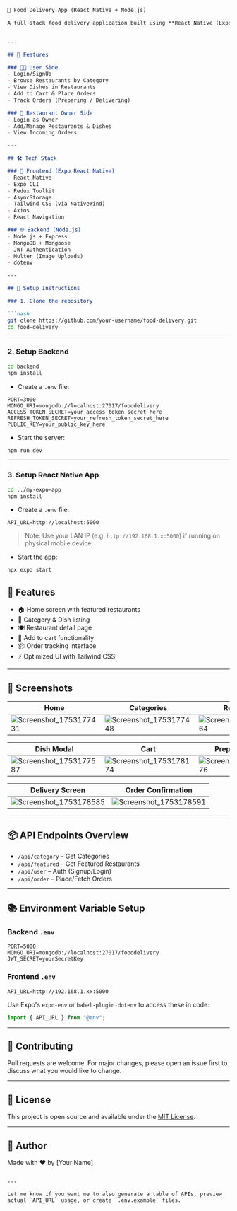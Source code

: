 ```markdown
🍔 Food Delivery App (React Native + Node.js)

A full-stack food delivery application built using **React Native (Expo)** for the frontend and **Node.js + MongoDB** for the backend. This app allows users to browse restaurants, place orders, track deliveries, and restaurant owners to manage their listings.


---

## 🚀 Features

### 🧑‍🍳 User Side
- Login/SignUp
- Browse Restaurants by Category
- View Dishes in Restaurants
- Add to Cart & Place Orders
- Track Orders (Preparing / Delivering)

### 🏢 Restaurant Owner Side
- Login as Owner
- Add/Manage Restaurants & Dishes
- View Incoming Orders

---

## 🛠️ Tech Stack

### 📱 Frontend (Expo React Native)
- React Native
- Expo CLI
- Redux Toolkit
- AsyncStorage
- Tailwind CSS (via NativeWind)
- Axios
- React Navigation

### 🌐 Backend (Node.js)
- Node.js + Express
- MongoDB + Mongoose
- JWT Authentication
- Multer (Image Uploads)
- dotenv

---

## 🔧 Setup Instructions

### 1. Clone the repository

```bash
git clone https://github.com/your-username/food-delivery.git
cd food-delivery
````

---

### 2. Setup Backend

```bash
cd backend
npm install
```

* Create a `.env` file:

```env
PORT=3000
MONGO_URI=mongodb://localhost:27017/fooddelivery
ACCESS_TOKEN_SECRET=your_access_token_secret_here
REFRESH_TOKEN_SECRET=your_refresh_token_secret_here
PUBLIC_KEY=your_public_key_here
```

* Start the server:

```bash
npm run dev
```

---

### 3. Setup React Native App

```bash
cd ../my-expo-app
npm install
```

* Create a `.env` file:

```env
API_URL=http://localhost:5000
```

> Note: Use your LAN IP (e.g. `http://192.168.1.x:5000`) if running on physical mobile device.

* Start the app:

```bash
npx expo start
```


## 🚀 Features

- 🏠 Home screen with featured restaurants
- 📂 Category & Dish listing
- 🍽️ Restaurant detail page
- 🛒 Add to cart functionality
- 📦 Order tracking interface
- ⚡ Optimized UI with Tailwind CSS

---

## 📸 Screenshots

<div align="center">

| Home | Categories | Restaurant |
|------|------------|------------|
| ![Screenshot_1753177431](./my-expo-app/assets/Screenshot_1753177431.png) | ![Screenshot_1753177448](./my-expo-app/assets/Screenshot_1753177448.png) | ![Screenshot_1753177564](./my-expo-app/assets/Screenshot_1753177564.png) |

| Dish Modal | Cart | Preparing Order |
|------------|------|-----------------|
| ![Screenshot_1753177587](./my-expo-app/assets/Screenshot_1753177587.png) | ![Screenshot_1753178174](./my-expo-app/assets/Screenshot_1753178174.png) | ![Screenshot_1753178576](./my-expo-app/assets/Screenshot_1753178576.png) |

| Delivery Screen | Order Confirmation |
|-----------------|--------------------|
| ![Screenshot_1753178585](./my-expo-app/assets/Screenshot_1753178585.png) | ![Screenshot_1753178591](./my-expo-app/assets/Screenshot_1753178591.png) |

</div>

---

## 📦 API Endpoints Overview

* `/api/category` – Get Categories
* `/api/featured` – Get Featured Restaurants
* `/api/user` – Auth (Signup/Login)
* `/api/order` – Place/Fetch Orders

---

## 📚 Environment Variable Setup

### Backend `.env`

```env
PORT=5000
MONGO_URI=mongodb://localhost:27017/fooddelivery
JWT_SECRET=yourSecretKey
```

### Frontend `.env`

```env
API_URL=http://192.168.1.xx:5000
```

Use Expo's `expo-env` or `babel-plugin-dotenv` to access these in code:

```ts
import { API_URL } from "@env";
```

---

## 🤝 Contributing

Pull requests are welcome. For major changes, please open an issue first to discuss what you would like to change.

---

## 📝 License

This project is open source and available under the [MIT License](LICENSE).

---

## 🙌 Author

Made with ❤️ by \[Your Name]

```

---

Let me know if you want me to also generate a table of APIs, preview actual `API_URL` usage, or create `.env.example` files.
```

